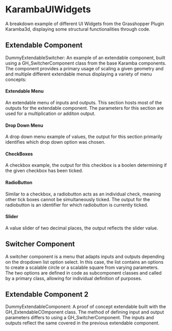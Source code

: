 # KarambaUIWidgets
A breakdown example of different UI Widgets from the Grasshopper Plugin Karamba3d, displaying some structural functionalities through code.

## Extendable Component
DummyExtendableSwitcher:
An example of an extendable component, built using a GH_SwitcherComponent class from the base Karamba components. The component provides a primary usage of scaling a given geometry and and multiple different extendable menus displaying a variety of menu concepts:

#### Extendable Menu
An extendable menu of inputs and outputs. This section hosts most of the outputs for the extendable component. The parameters for this section are used for a multiplication or additon output.

#### Drop Down Menu
A drop down menu example of values, the output for this section primarily identifies which drop down option was chosen.

#### CheckBoxes
A checkbox example, the output for this checkbox is a boolen determining if the given checkbox has been ticked.

#### RadioButton
Similar to a checkbox, a radiobutton acts as an individual check, meaning other tick boxes cannot be simultaneously ticked. The output for the radiobutton is an identifier for which radiobutton is currently ticked.

#### Slider
A value slider of two decimal places, the output reflects the slider value.

## Switcher Component
A switcher component is a menu that adapts inputs and outputs depending on the dropdown list option select. In this case, the list contains an options to create a scalable circle or a scalable square from varying parameters. The two options are defined in code as subcomponent classes and called by a primary class, allowing for individual definition of purposes.

## Extendable Component 2
DummyExtendableComponent:
A proof of concept extendable built with the GH_ExtendableCOmponent class. The method of defining input and output parameters differs to using a GH_SwitcherComponent. The inputs and outputs reflect the same covered in the previous extendable component.

